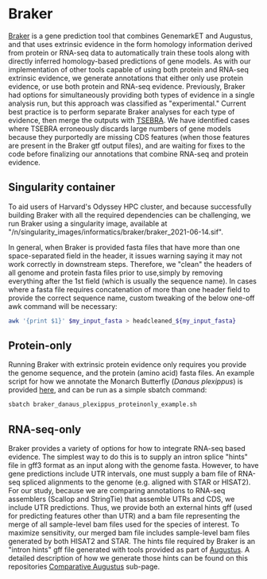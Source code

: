 # Braker
[Braker](https://github.com/Gaius-Augustus/BRAKER) is a gene prediction tool that combines GenemarkET and Augustus, and that uses extrinsic evidence in the form homology information derived from protein or RNA-seq data to automatically train these tools along with directly inferred homology-based predictions of gene models. As with our implementation of other tools capable of using both protein and RNA-seq extrinsic evidence, we generate annotations that either only use protein evidence, or use both protein and RNA-seq evidence. Previously, Braker had options for simultaneously providing both types of evidence in a single analysis run, but this approach was classified as "experimental." Current best practice is to perform separate Braker analyses for each type of evidence, then merge the outputs with [TSEBRA](https://github.com/Gaius-Augustus/TSEBRA). We have identified cases where TSEBRA erroneously discards large numbers of gene models because they purportedly are missing CDS features (when those features are present in the Braker gtf output files), and are waiting for fixes to the code before finalizing our annotations that combine RNA-seq and protein evidence.

## Singularity container
To aid users of Harvard's Odyssey HPC cluster, and because successfully building Braker with all the required dependencies can be challenging, we run Braker using a singularity image, available at "/n/singularity_images/informatics/braker/braker_2021-06-14.sif".

In general, when Braker is provided fasta files that have more than one space-separated field in the header, it issues warning saying it may not work correctly in downstream steps. Therefore, we "clean" the headers of all genome and protein fasta files prior to use,simply by removing everything after the 1st field (which is usually the sequence name). In cases where a fasta file requires concatenation of more than one header field to provide the correct sequence name, custom tweaking of the below one-off awk command will be necessary:
```bash
awk '{print $1}' $my_input_fasta > headcleaned_${my_input_fasta}
```

## Protein-only
Running Braker with extrinsic protein evidence only requires you provide the genome sequence, and the protein (amino acid) fasta files. An example script for how we annotate the Monarch Butterfly (*Danaus plexippus*) is provided [here](https://github.com/harvardinformatics/GenomeAnnotation/blob/master/Braker/slurm_scripts/braker_danaus_plexippus_proteinonly_example.sh), and can be run as a simple sbatch command:
```bash
sbatch braker_danaus_plexippus_proteinonly_example.sh
``` 

## RNA-seq-only
Braker provides a variety of options for how to integrate RNA-seq based evidence. The simplest way to do this is to supply an intron splice "hints" file in gff3 format as an input along with the genome fasta. However, to have gene predictions include UTR intervals, one must supply a bam file of RNA-seq spliced alignments to the genome (e.g. aligned with STAR or HISAT2). For our study, because we are comparing annotations to RNA-seq assemblers (Scallop and StringTie) that assemble UTRs and CDS, we include UTR predictions. Thus, we provide both an external hints gff (used for predicting features other than UTR) and a bam file representing the merge of all sample-level bam files used for the species of interest. To maximize sensitivity, our merged bam file includes sample-level bam files generated by both HISAT2 and STAR. The hints file required by Braker is an "intron hints" gff file generated with tools provided as part of [Augustus](https://github.com/Gaius-Augustus/Augustus). A detailed description of how we generate those hints can be found on this repositories [Comparative Augustus](https://github.com/harvardinformatics/GenomeAnnotation/tree/master/ComparativeAugustus) sub-page. 
